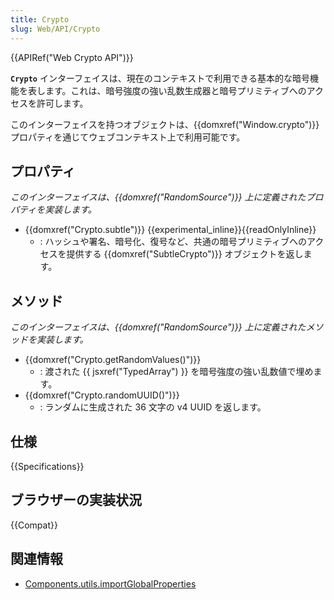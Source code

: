 ```yaml
---
title: Crypto
slug: Web/API/Crypto
---
```


{{APIRef("Web Crypto API")}}

**`Crypto`** インターフェイスは、現在のコンテキストで利用できる基本的な暗号機能を表します。これは、暗号強度の強い乱数生成器と暗号プリミティブへのアクセスを許可します。

このインターフェイスを持つオブジェクトは、{{domxref("Window.crypto")}} プロパティを通じてウェブコンテキスト上で利用可能です。

## プロパティ

_このインターフェイスは、{{domxref("RandomSource")}} 上に定義されたプロパティを実装します。_

- {{domxref("Crypto.subtle")}} {{experimental_inline}}{{readOnlyInline}}
  - : ハッシュや署名、暗号化、復号など、共通の暗号プリミティブへのアクセスを提供する {{domxref("SubtleCrypto")}} オブジェクトを返します。

## メソッド

_このインターフェイスは、{{domxref("RandomSource")}} 上に定義されたメソッドを実装します。_

- {{domxref("Crypto.getRandomValues()")}}
  - : 渡された {{ jsxref("TypedArray") }} を暗号強度の強い乱数値で埋めます。
- {{domxref("Crypto.randomUUID()")}}
  - : ランダムに生成された 36 文字の v4 UUID を返します。

## 仕様

{{Specifications}}

## ブラウザーの実装状況

{{Compat}}

## 関連情報

- [Components.utils.importGlobalProperties](/ja/docs/Components.utils.importGlobalProperties)
